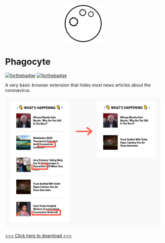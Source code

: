 <p align="center">
  <img src="https://github.com/LenaSchnedlitz/phagocyte/blob/master/icons/icon-128.png"/>
</p>

# Phagocyte

[![forthebadge](https://forthebadge.com/images/badges/60-percent-of-the-time-works-every-time.svg)](https://forthebadge.com)
[![forthebadge](https://forthebadge.com/images/badges/fuck-it-ship-it.svg)](https://forthebadge.com)  

A very basic browser extension that hides *most* news articles about the coronavirus.

![Demo picture](https://github.com/LenaSchnedlitz/phagocyte/blob/master/demo.png)

[>>> Click here to download <<<](https://addons.mozilla.org/de/firefox/addon/phagocyte/)
